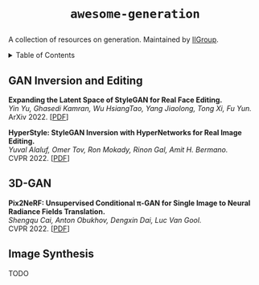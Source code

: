 # <p align=center>`awesome-generation`</p>
A collection of resources on generation. Maintained by [IIGroup](https://sites.google.com/view/iigroup-thu/home?authuser=0).

<!-- ## Contributing

If you think I have missed out on something (or) have any suggestions (papers, implementations and other resources), feel free to [pull a request](https://github.com/xiaweihao/awesome-image-translation/pulls). Feedback and contributions are welcome!

markdown format:
``` markdown
**Here is the Paper Name.**<br>
*[Author 1](homepage), Author 2, and Author 3.*<br>
Conference or Journal Year. [[PDF](link)] [[Project](link)] [[Github](link)] [[Video](link)] [[Data](link)]
``` -->

<details><summary>Table of Contents</summary><p>

- [GAN Inversion and Editing](#gan-inversion-and-editing)
- [3D-GAN](#3d-gan)
- [Image Synthesis](#image-synthesis)
</p></details><p></p>


## GAN Inversion and Editing

**Expanding the Latent Space of StyleGAN for Real Face Editing.**<br>
*Yin Yu, Ghasedi Kamran, Wu HsiangTao, Yang Jiaolong, Tong Xi, Fu Yun.*<br>
ArXiv 2022. [[PDF](https://arxiv.org/abs/2204.12530)]

**HyperStyle: StyleGAN Inversion with HyperNetworks for Real Image Editing.**<br>
*Yuval Alaluf, Omer Tov, Ron Mokady, Rinon Gal, Amit H. Bermano.*<br>
CVPR 2022. [[PDF](https://arxiv.org/abs/2111.15666)]


## 3D-GAN

**Pix2NeRF: Unsupervised Conditional π-GAN for Single Image to Neural Radiance Fields Translation.**<br>
*Shengqu Cai, Anton Obukhov, Dengxin Dai, Luc Van Gool.*<br>
CVPR 2022. [[PDF](https://arxiv.org/abs/2202.13162)]

## Image Synthesis

TODO
